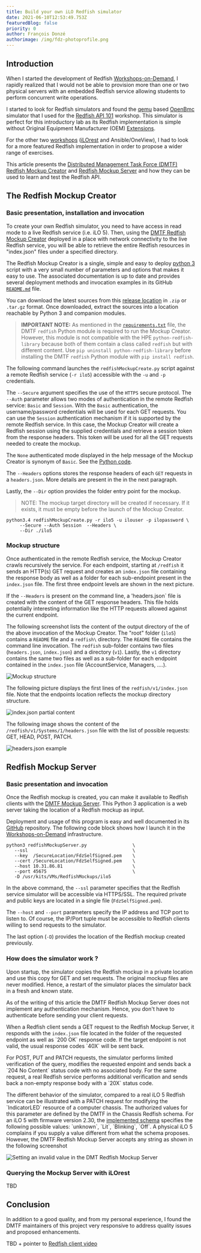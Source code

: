 ```yaml
---
title: Build your own iLO Redfish simulator
date: 2021-06-10T12:53:49.753Z
featuredBlog: false
priority: 0
author: François Donzé
authorimage: /img/fdz-photoprofile.png
---
```

## Introduction

When I started the development of Redfish [Workshops-on-Demand](https://hackshack.hpedev.io/workshops), I rapidly realized that I would not be able to provision more than one or two physical servers with an embedded Redfish service allowing students to perform concurrent write operations.

I started to look for Redfish simulators and found the [qemu](https://www.qemu.org/) based [OpenBmc](https://github.com/openbmc/openbmc) simulator that I used for the [Redfish API 101](https://hackshack.hpedev.io/workshops) workshop. This simulator is perfect for this introductory lab as its Redfish implementation is simple without Original Equipment Manufacturer (OEM) [Extensions](https://redfish.dmtf.org/redfish/mockups/v1/1060).

For the other two [workshops](https://hackshack.hpedev.io/workshops) ([iLOrest](http://hpe.com/info/resttool) and Ansible/OneView), I had to look for a more featured Redfish implementation in order to propose a wider range of exercises.

This article presents the [Distributed Management Task Force (DMTF)](https://redfish.dmtf.org/) [Redfish Mockup Creator](https://github.com/DMTF/Redfish-Mockup-Creator) and [Redfish Mockup Server](https://github.com/DMTF/Redfish-Mockup-Server) and how they can be used to learn and test the Redfish API.

## The Redfish Mockup Creator

### Basic presentation, installation and invocation

To create your own Redfish simulator, you need to have access in read mode to a live Redfish service (i.e. iLO 5). Then, using the [DMTF Redfish Mockup Creator](https://github.com/DMTF/Redfish-Mockup-Creator) deployed in a place with network connectivity to the live Redfish service, you will be able to retrieve the entire Redfish resources in "index.json" files under a specified directory.

The Redfish Mockup Creator is a single, simple and easy to deploy [python 3](https://www.python.org/downloads/) script with a very small number of parameters and options that makes it easy to use. The associated documentation is up to date and provides several deployment methods and invocation examples in its GitHub [`README.md`](https://github.com/DMTF/Redfish-Mockup-Creator#readme) file. 

You can download the latest sources from this [release location](https://github.com/DMTF/Redfish-Mockup-Creator/releases/tag/1.1.1) in `.zip` or `.tar.gz` format. Once downloaded, extract the sources into a location reachable by Python 3 and companion modules.

> **IMPORTANT NOTE:** As mentioned in the [`requirements.txt`](https://github.com/DMTF/Redfish-Mockup-Creator/blob/1.1.1/requirements.txt) file, the DMTF `redfish` Python module is required to run the Mockup Creator. However, this module is not compatible with the HPE `python-redfish-library` because both of them contain a class called `redfish` but with different content. Use `pip uninstall python-redfish-library` before installing the DMTF `redfish` Python module with `pip install redfish`. 

The following command launches the `redfishMockupCreate.py` script against a remote Redfish service (`-r ilo5`) accessible with the `-u` and `-p` credentials.

The `--Secure` argument specifies the use of the `HTTPS` secure protocol. The `--Auth` parameter allows two modes of authentication in the remote Redfish service: `Basic` and `Session`. With the `Basic` authentication, the username/password credentials will be used for each GET requests. You can use the `Session` authentication mechanism if it is supported by the remote Redfish service. In this case, the Mockup Creator will create a Redfish session using the supplied credentials and retrieve a session token from the response headers. This token will be used for all the GET requests needed to create the mockup.

The `None` authenticated mode displayed in the help message of the Mockup Creator is synonym of `Basic`. See the [Python code](https://github.com/DMTF/Redfish-Mockup-Creator/blob/1.1.1/redfishMockupCreate.py).

The `--Headers` options stores the response headers of each `GET` requests in a `headers.json`. More details are present in the in the next paragraph.

Lastly, the `--Dir` option provides the folder entry point for the mockup. 

> NOTE: The mockup target directory will be created if necessary. If it exists, it must be empty before the launch of the Mockup Creator.

```shell
python3.4 redfishMockupCreate.py -r ilo5 -u ilouser -p ilopassword \
     --Secure --Auth Session  --Headers \
     --Dir ./ilo5
```

### Mockup structure

Once authenticated in the remote Redfish service, the Mockup Creator crawls recursively the service. For each endpoint, starting at `/redfish` it sends an HTTP(s) GET request and creates an `index.json` file containing the response body as well as a folder for each sub-endpoint present in the `index.json` file. The first three endpoint levels are shown in the next picture.

If the `--Headers` is present on the command line, a 'headers.json` file is created with the content of the GET response headers. This file holds potentially interesting information like the HTTP requests allowed against the current endpoint.

The following screenshot lists the content of the output directory of the  of the above invocation of the Mockup Creator. The "root" folder (`ilo5`) contains a `README` file and a `redfish\` directory. The `README` file contains the command line invocation. The `redfish` sub-folder contains two files (`headers.json`, `index.json`) and a directory (`v1`). Lastly, the `v1` directory contains the same two files as well as a sub-folder for each endpoint contained in the `index.json` file (AccountService, Managers, ....).

![Mockup structure](/img/mockupdirstructure.png "Redfish mockup structure")

The following picture displays the first lines of the `redfish/v1/index.json` file. Note that the endpoints location reflects the mockup directory structure.

![index.json partial content](/img/redfishv1indexjson.png "index.json partial content")

The following image shows the content of the `/redfish/v1/Systems/1/headers.json` file with the list of possible requests: GET, HEAD, POST, PATCH. 

![headers.json example](/img/headersjson.png "Headers.json example")

## Redfish Mockup Server

### Basic presentation and invocation

Once the Redfish mockup is created, you can make it available to Redfish clients with the [DMTF Mockup Server](https://github.com/DMTF/Redfish-Mockup-Server/releases/latest). This Python 3 application is a web server taking the location of a Redfish mockup as input.

Deployment and usage of this program is easy and well documented in its [GitHub](https://github.com/DMTF/Redfish-Mockup-Server) repository. The following code block shows how I launch it in the [Workshops-on-Demand](https://hackshack.hpedev.io/workshops) infrastructure.

```Shell
python3 redfishMockupServer.py                 \
   --ssl                                       \
   --key  /SecureLocation/FdzSelfSigned.pem    \
   --cert /SecureLocation/FdzSelfSigned.pem    \
   --host 10.31.86.81                          \
   --port 45675                                \
   -D /usr/kits/VMs/RedfishMockups/ilo5
```

In the above command, the `--ssl` parameter specifies that the Redfish service simulator will be accessible via HTTPS/SSL. The required private and public keys are located in a single file (`FdzSelfSigned.pem`). 

The `--host` and `--port` parameters specify the IP address and TCP port to listen to. Of course, the IP/Port tuple must be accessible to Redfish clients willing to send requests to the simulator.

The last option (`-D`) provides the location of the Redfish mockup created previously.

### How does the simulator work ?

Upon startup, the simulator copies the Redfish mockup in a private location and use this copy for GET and set requests. The original mockup files are never modified. Hence, a restart of the simulator places the simulator back in a fresh and known state.

As of the writing of this article the DMTF Redfish Mockup Server does not implement any authentication mechanism. Hence, you don't have to authenticate before sending your client requests.

When a Redfish client sends a GET request to the Redfish Mockup Server, it responds with the `index.json` file located in the folder of the requested endpoint as well as \`200 OK\` response code. If the target endpoint is not valid, the usual response codes \`40X\`  will be sent back.

For POST, PUT and PATCH requests, the simulator performs limited verification of the query, modifies the requested enpoint and sends back a \`204 No Content\` status code with no associated body. For the same request, a real Redfish service performs additional verification and sends back a non-empty response body with a \`20X\` status code. 

The different behavior of the simulator, compared to a real iLO 5 Redfish service can be illustrated with a PATCH request for modifying the \`IndicatorLED\` resource of a computer chassis. The authorized values for this parameter are defined by the DMTF in the Chassis Redfish schema. For an iLO 5 with firmware version 2.30, the [implemented schema](http://redfish.dmtf.org/schemas/v1/Chassis.v1_10_2.json#/definitions/IndicatorLED) specifies the following possible values: \`unknown\`, \`Lit\`, \`Blinking\`, \`Off\`. A physical iLO 5 complains if you supply a value different from what the schema proposes. However, the DMTF Redfish Mockup Server accepts any string as shown in the following screenshot

![Setting an invalid value in the DMT Redfish Mockup Server](/img/fooindicatorled.png "Setting an invalid value in the DMT Redfish Mockup Server")





### Querying the Mockup Server with iLOrest

TBD

## Conclusion

In addition to a good quality, and from my personal experience, I found the DMTF maintainers of this project very responsive to address quality issues and proposed enhancements. 

TBD + pointer to [Redfish client video](https://youtu.be/ur9UKRV_0S8)
